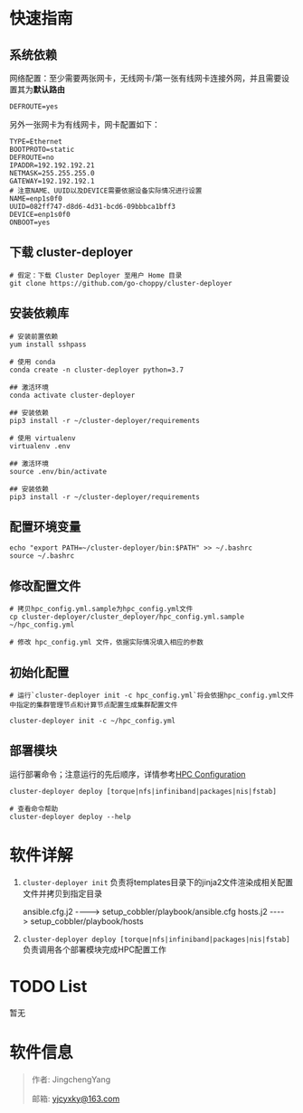 # 快速指南
## 系统依赖
网络配置：至少需要两张网卡，无线网卡/第一张有线网卡连接外网，并且需要设置其为**默认路由**

```
DEFROUTE=yes
```

另外一张网卡为有线网卡，网卡配置如下：

```
TYPE=Ethernet
BOOTPROTO=static
DEFROUTE=no
IPADDR=192.192.192.21
NETMASK=255.255.255.0
GATEWAY=192.192.192.1
# 注意NAME、UUID以及DEVICE需要依据设备实际情况进行设置
NAME=enp1s0f0
UUID=082ff747-d8d6-4d31-bcd6-09bbbca1bff3
DEVICE=enp1s0f0
ONBOOT=yes
```

## 下载 cluster-deployer

```
# 假定：下载 Cluster Deployer 至用户 Home 目录
git clone https://github.com/go-choppy/cluster-deployer
```

## 安装依赖库

```
# 安装前置依赖
yum install sshpass

# 使用 conda
conda create -n cluster-deployer python=3.7

## 激活环境
conda activate cluster-deployer

## 安装依赖
pip3 install -r ~/cluster-deployer/requirements

# 使用 virtualenv
virtualenv .env

## 激活环境
source .env/bin/activate

## 安装依赖
pip3 install -r ~/cluster-deployer/requirements
```

## 配置环境变量

```
echo "export PATH=~/cluster-deployer/bin:$PATH" >> ~/.bashrc
source ~/.bashrc
```

## 修改配置文件

```
# 拷贝hpc_config.yml.sample为hpc_config.yml文件
cp cluster-deployer/cluster_deployer/hpc_config.yml.sample ~/hpc_config.yml

# 修改 hpc_config.yml 文件，依据实际情况填入相应的参数
```

## 初始化配置

```
# 运行`cluster-deployer init -c hpc_config.yml`将会依据hpc_config.yml文件中指定的集群管理节点和计算节点配置生成集群配置文件

cluster-deployer init -c ~/hpc_config.yml
```

## 部署模块
运行部署命令；注意运行的先后顺序，详情参考[HPC Configuration](./cluster_deployer/hpc_config.yml.sample)

```
cluster-deployer deploy [torque|nfs|infiniband|packages|nis|fstab]

# 查看命令帮助
cluster-deployer deploy --help
```

# 软件详解
1. `cluster-deployer init` 负责将templates目录下的jinja2文件渲染成相关配置文件并拷贝到指定目录


    ansible.cfg.j2 ----> setup_cobbler/playbook/ansible.cfg
    hosts.j2 ----> setup_cobbler/playbook/hosts

2. `cluster-deployer deploy [torque|nfs|infiniband|packages|nis|fstab]` 负责调用各个部署模块完成HPC配置工作

# TODO List
暂无

# 软件信息
> 作者: JingchengYang
>
> 邮箱: yjcyxky@163.com